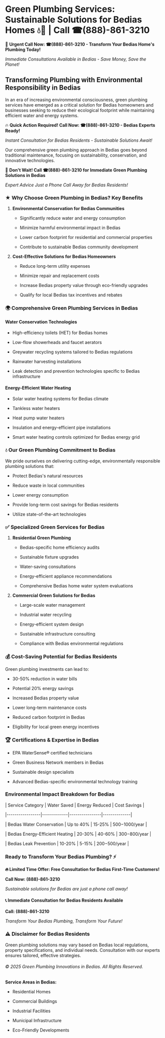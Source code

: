 # Green Plumbing Services: Sustainable Solutions for Bedias Homes 💧🌿 | Call ☎(888)-861-3210

🚨 **Urgent Call Now: ☎(888)-861-3210 - Transform Your Bedias Home's Plumbing Today!**
*Immediate Consultations Available in Bedias - Save Money, Save the Planet!*

## Transforming Plumbing with Environmental Responsibility in Bedias

In an era of increasing environmental consciousness, green plumbing services have emerged as a critical solution for Bedias homeowners and businesses seeking to reduce their ecological footprint while maintaining efficient water and energy systems. 

🔥 **Quick Action Required! Call Now: ☎(888)-861-3210 - Bedias Experts Ready!**
*Instant Consultation for Bedias Residents - Sustainable Solutions Await!*

Our comprehensive green plumbing approach in Bedias goes beyond traditional maintenance, focusing on sustainability, conservation, and innovative technologies.

🚨 **Don't Wait! Call ☎(888)-861-3210 for Immediate Green Plumbing Solutions in Bedias**
*Expert Advice Just a Phone Call Away for Bedias Residents!*

### ★ Why Choose Green Plumbing in Bedias? Key Benefits

1. **Environmental Conservation for Bedias Communities** 
   - Significantly reduce water and energy consumption
   - Minimize harmful environmental impact in Bedias
   - Lower carbon footprint for residential and commercial properties
   - Contribute to sustainable Bedias community development

2. **Cost-Effective Solutions for Bedias Homeowners** 
   - Reduce long-term utility expenses
   - Minimize repair and replacement costs
   - Increase Bedias property value through eco-friendly upgrades
   - Qualify for local Bedias tax incentives and rebates

### 🌍 Comprehensive Green Plumbing Services in Bedias

#### Water Conservation Technologies
- High-efficiency toilets (HET) for Bedias homes
- Low-flow showerheads and faucet aerators
- Greywater recycling systems tailored to Bedias regulations
- Rainwater harvesting installations
- Leak detection and prevention technologies specific to Bedias infrastructure

#### Energy-Efficient Water Heating
- Solar water heating systems for Bedias climate
- Tankless water heaters
- Heat pump water heaters
- Insulation and energy-efficient pipe installations
- Smart water heating controls optimized for Bedias energy grid

### 💧 Our Green Plumbing Commitment to Bedias

We pride ourselves on delivering cutting-edge, environmentally responsible plumbing solutions that:
- Protect Bedias's natural resources
- Reduce waste in local communities
- Lower energy consumption
- Provide long-term cost savings for Bedias residents
- Utilize state-of-the-art technologies

### ✅ Specialized Green Services for Bedias

1. **Residential Green Plumbing**
   - Bedias-specific home efficiency audits
   - Sustainable fixture upgrades
   - Water-saving consultations
   - Energy-efficient appliance recommendations
   - Comprehensive Bedias home water system evaluations

2. **Commercial Green Solutions for Bedias**
   - Large-scale water management
   - Industrial water recycling
   - Energy-efficient system design
   - Sustainable infrastructure consulting
   - Compliance with Bedias environmental regulations

### 💰 Cost-Saving Potential for Bedias Residents

Green plumbing investments can lead to:
- 30-50% reduction in water bills
- Potential 20% energy savings
- Increased Bedias property value
- Lower long-term maintenance costs
- Reduced carbon footprint in Bedias
- Eligibility for local green energy incentives

### 🏆 Certifications & Expertise in Bedias

- EPA WaterSense® certified technicians
- Green Business Network members in Bedias
- Sustainable design specialists
- Advanced Bedias-specific environmental technology training

### Environmental Impact Breakdown for Bedias

| Service Category | Water Saved | Energy Reduced | Cost Savings |
|-----------------|-------------|----------------|--------------|
| Bedias Water Conservation | Up to 40% | 15-25% | $500-$1000/year |
| Bedias Energy-Efficient Heating | 20-30% | 40-60% | $300-$800/year |
| Bedias Leak Prevention | 10-20% | 5-15% | $200-$500/year |

### Ready to Transform Your Bedias Plumbing? ⚡

**🔥 Limited Time Offer: Free Consultation for Bedias First-Time Customers!**

**Call Now: (888)-861-3210**
*Sustainable solutions for Bedias are just a phone call away!*

#### 📞 Immediate Consultation for Bedias Residents Available

**Call: (888)-861-3210**
*Transform Your Bedias Plumbing, Transform Your Future!*

### ⚠️ Disclaimer for Bedias Residents

Green plumbing solutions may vary based on Bedias local regulations, property specifications, and individual needs. Consultation with our experts ensures tailored, effective strategies.

###### © 2025 Green Plumbing Innovations in Bedias. All Rights Reserved.

**Service Areas in Bedias:** 
- Residential Homes
- Commercial Buildings
- Industrial Facilities
- Municipal Infrastructure
- Eco-Friendly Developments